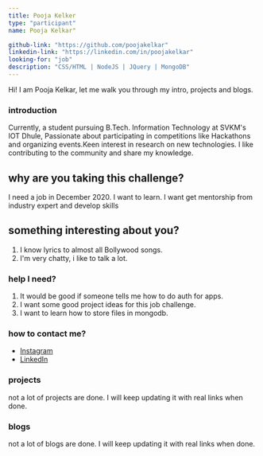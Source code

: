 ```yaml
---
title: Pooja Kelker
type: "participant"
name: Pooja Kelkar"

github-link: "https://github.com/poojakelkar"
linkedin-link: "https://linkedin.com/in/poojakelkar"
looking-for: "job"
description: "CSS/HTML | NodeJS | JQuery | MongoDB"
---
```


Hi! I am Pooja Kelkar, let me walk you through my intro, projects and blogs.

### introduction

Currently, a student pursuing B.Tech. Information Technology at SVKM's IOT Dhule,
Passionate about participating in competitions like Hackathons and organizing events.Keen interest in research on new technologies.
I like contributing to the community and share my knowledge.

## why are you taking this challenge?

I need a job in December 2020.
I want to learn.
I want get mentorship from industry expert and develop skills

## something interesting about you?

1. I know lyrics to almost all Bollywood songs.
1. I'm very chatty, i like to talk a lot.


### help I need?

1. It would be good if someone tells me how to do auth for apps.
1. I want some good project ideas for this job challenge.
1. I want to learn how to store files in mongodb.

### how to contact me?

- [Instagram](https://www.instagram.com/pooja_kelkar/)
- [LinkedIn](https://linkedin.com/in/poojakelkar)

### projects

not a lot of projects are done. I will keep updating it with real links when done.


### blogs

not a lot of blogs are done. I will keep updating it with real links when done.